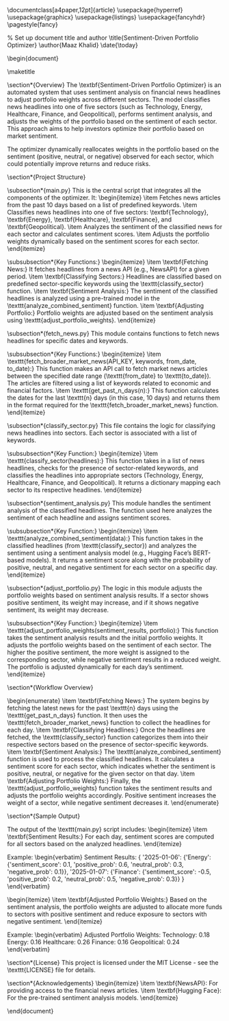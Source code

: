 \documentclass[a4paper,12pt]{article}
\usepackage{hyperref}
\usepackage{graphicx}
\usepackage{listings}
\usepackage{fancyhdr}
\pagestyle{fancy}

% Set up document title and author
\title{Sentiment-Driven Portfolio Optimizer}
\author{Maaz Khalid}
\date{\today}

\begin{document}

\maketitle

\section*{Overview}
The \textbf{Sentiment-Driven Portfolio Optimizer} is an automated system that uses sentiment analysis on financial news headlines to adjust portfolio weights across different sectors. The model classifies news headlines into one of five sectors (such as Technology, Energy, Healthcare, Finance, and Geopolitical), performs sentiment analysis, and adjusts the weights of the portfolio based on the sentiment of each sector. This approach aims to help investors optimize their portfolio based on market sentiment.

The optimizer dynamically reallocates weights in the portfolio based on the sentiment (positive, neutral, or negative) observed for each sector, which could potentially improve returns and reduce risks.

\section*{Project Structure}

\subsection*{main.py}
This is the central script that integrates all the components of the optimizer. It:
\begin{itemize}
    \item Fetches news articles from the past 10 days based on a list of predefined keywords.
    \item Classifies news headlines into one of five sectors: \textbf{Technology}, \textbf{Energy}, \textbf{Healthcare}, \textbf{Finance}, and \textbf{Geopolitical}.
    \item Analyzes the sentiment of the classified news for each sector and calculates sentiment scores.
    \item Adjusts the portfolio weights dynamically based on the sentiment scores for each sector.
\end{itemize}

\subsubsection*{Key Functions:}
\begin{itemize}
    \item \textbf{Fetching News:} It fetches headlines from a news API (e.g., NewsAPI) for a given period.
    \item \textbf{Classifying Sectors:} Headlines are classified based on predefined sector-specific keywords using the \texttt{classify\_sector} function.
    \item \textbf{Sentiment Analysis:} The sentiment of the classified headlines is analyzed using a pre-trained model in the \texttt{analyze\_combined\_sentiment} function.
    \item \textbf{Adjusting Portfolio:} Portfolio weights are adjusted based on the sentiment analysis using \texttt{adjust\_portfolio\_weights}.
\end{itemize}

\subsection*{fetch\_news.py}
This module contains functions to fetch news headlines for specific dates and keywords.

\subsubsection*{Key Functions:}
\begin{itemize}
    \item \texttt{fetch\_broader\_market\_news(API\_KEY, keywords, from\_date, to\_date):} This function makes an API call to fetch market news articles between the specified date range (\texttt{from\_date} to \texttt{to\_date}). The articles are filtered using a list of keywords related to economic and financial factors.
    \item \texttt{get\_past\_n\_days(n):} This function calculates the dates for the last \texttt{n} days (in this case, 10 days) and returns them in the format required for the \texttt{fetch\_broader\_market\_news} function.
\end{itemize}

\subsection*{classify\_sector.py}
This file contains the logic for classifying news headlines into sectors. Each sector is associated with a list of keywords.

\subsubsection*{Key Function:}
\begin{itemize}
    \item \texttt{classify\_sector(headlines):} This function takes in a list of news headlines, checks for the presence of sector-related keywords, and classifies the headlines into appropriate sectors (Technology, Energy, Healthcare, Finance, and Geopolitical). It returns a dictionary mapping each sector to its respective headlines.
\end{itemize}

\subsection*{sentiment\_analysis.py}
This module handles the sentiment analysis of the classified headlines. The function used here analyzes the sentiment of each headline and assigns sentiment scores.

\subsubsection*{Key Function:}
\begin{itemize}
    \item \texttt{analyze\_combined\_sentiment(data):} This function takes in the classified headlines (from \texttt{classify\_sector}) and analyzes the sentiment using a sentiment analysis model (e.g., Hugging Face’s BERT-based models). It returns a sentiment score along with the probability of positive, neutral, and negative sentiment for each sector on a specific day.
\end{itemize}

\subsection*{adjust\_portfolio.py}
The logic in this module adjusts the portfolio weights based on sentiment analysis results. If a sector shows positive sentiment, its weight may increase, and if it shows negative sentiment, its weight may decrease.

\subsubsection*{Key Function:}
\begin{itemize}
    \item \texttt{adjust\_portfolio\_weights(sentiment\_results, portfolio):} This function takes the sentiment analysis results and the initial portfolio weights. It adjusts the portfolio weights based on the sentiment of each sector. The higher the positive sentiment, the more weight is assigned to the corresponding sector, while negative sentiment results in a reduced weight. The portfolio is adjusted dynamically for each day’s sentiment.
\end{itemize}

\section*{Workflow Overview}

\begin{enumerate}
    \item \textbf{Fetching News:} The system begins by fetching the latest news for the past \texttt{n} days using the \texttt{get\_past\_n\_days} function. It then uses the \texttt{fetch\_broader\_market\_news} function to collect the headlines for each day.
    \item \textbf{Classifying Headlines:} Once the headlines are fetched, the \texttt{classify\_sector} function categorizes them into their respective sectors based on the presence of sector-specific keywords.
    \item \textbf{Sentiment Analysis:} The \texttt{analyze\_combined\_sentiment} function is used to process the classified headlines. It calculates a sentiment score for each sector, which indicates whether the sentiment is positive, neutral, or negative for the given sector on that day.
    \item \textbf{Adjusting Portfolio Weights:} Finally, the \texttt{adjust\_portfolio\_weights} function takes the sentiment results and adjusts the portfolio weights accordingly. Positive sentiment increases the weight of a sector, while negative sentiment decreases it.
\end{enumerate}

\section*{Sample Output}

The output of the \texttt{main.py} script includes:
\begin{itemize}
    \item \textbf{Sentiment Results:} For each day, sentiment scores are computed for all sectors based on the analyzed headlines.
\end{itemize}

Example:
\begin{verbatim}
Sentiment Results:
{
    '2025-01-06': {'Energy': {'sentiment_score': 0.1, 'positive_prob': 0.6, 'neutral_prob': 0.3, 'negative_prob': 0.1}},
    '2025-01-07': {'Finance': {'sentiment_score': -0.5, 'positive_prob': 0.2, 'neutral_prob': 0.5, 'negative_prob': 0.3}}
}
\end{verbatim}

\begin{itemize}
    \item \textbf{Adjusted Portfolio Weights:} Based on the sentiment analysis, the portfolio weights are adjusted to allocate more funds to sectors with positive sentiment and reduce exposure to sectors with negative sentiment.
\end{itemize}

Example:
\begin{verbatim}
Adjusted Portfolio Weights:
  Technology: 0.18
  Energy: 0.16
  Healthcare: 0.26
  Finance: 0.16
  Geopolitical: 0.24
\end{verbatim}

\section*{License}
This project is licensed under the MIT License - see the \texttt{LICENSE} file for details.

\section*{Acknowledgements}
\begin{itemize}
    \item \textbf{NewsAPI}: For providing access to the financial news articles.
    \item \textbf{Hugging Face}: For the pre-trained sentiment analysis models.
\end{itemize}

\end{document}
